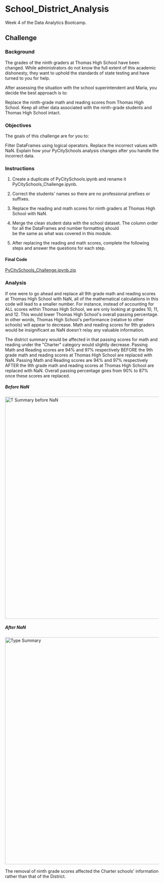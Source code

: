 # School_District_Analysis
Week 4 of the Data Analytics Bootcamp.


## Challenge

### Background
The grades of the ninth graders at Thomas High School have been changed. While administrators do not know the full extent of this academic dishonesty, they want to uphold the standards of state testing and have turned to you for help.

After assessing the situation with the school superintendent and Maria, you decide the best approach is to:

Replace the ninth-grade math and reading scores from Thomas High School.
Keep all other data associated with the ninth-grade students and Thomas High School intact.

### Objectives

The goals of this challenge are for you to:

Filter DataFrames using logical operators.
Replace the incorrect values with NaN.
Explain how your PyCitySchools analysis changes after you handle the incorrect data. 

### Instructions

1. Create a duplicate of PyCitySchools.ipynb and rename it PyCitySchools_Challenge.ipynb.
2. Correct the students' names so there are no professional prefixes or suffixes.


3. Replace the reading and math scores for ninth graders at Thomas High School with NaN.


4. Merge the clean student data with the school dataset. The column order for all the DataFrames and number formatting should  
   be the same as what was covered in this module.
5. After replacing the reading and math scores, complete the following steps and answer the questions for each step.

#### Final Code

[PyCitySchools_Challenge.ipynb.zip](https://github.com/efuen0077/School_District_Analysis/files/4654560/PyCitySchools_Challenge.ipynb.zip)

### Analysis

If one were to go ahead and replace all 9th grade math and reading scores at Thomas High School with NaN, all of the mathematical calculations in this code will lead to a smaller number. For instance, instead of accounting for ALL scores within Thomas High School, we are only looking at grades 10, 11, and 12. This would lower Thomas High School's overall passing percentage. In other words, Thomas High School's performance (relative to other schools) will appear to decrease. Math and reading scores for 9th graders would be insignificant as NaN doesn't relay any valuable information.

The district summary would be affected in that passing scores for math and reading under the "Charter" category would slightly decrease. Passing Math and Reading scores are 94% and 97% respectively BEFORE the 9th grade math and reading scores at Thomas High School are replaced with NaN. Passing Math and Reading scores are 94% and 97% respectively AFTER the 9th grade math and reading scores at Thomas High School are replaced with NaN. Overall passing percentage goes from 90% to 87% once these scores are replaced.

##### Before NaN

<img width="727" alt="T  Summary before NaN" src="https://user-images.githubusercontent.com/62089134/82404104-402e7a80-9a15-11ea-97aa-756a3923d8c1.png">

##### After NaN
<img width="743" alt="Type Summary" src="https://user-images.githubusercontent.com/62089134/82404027-0eb5af00-9a15-11ea-85a0-51688818cfeb.png">


The removal of ninth grade scores affected the Charter schools' information rather than that of the District.
